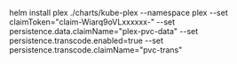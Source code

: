  helm install  plex ./charts/kube-plex --namespace plex  --set claimToken="claim-Wiarq9oVLxxxxxx-" --set persistence.data.claimName="plex-pvc-data" --set persistence.transcode.enabled=true --set persistence.transcode.claimName="pvc-trans"
